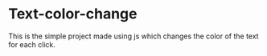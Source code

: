 # Text-color-change
This is the simple project made using js which changes the color of the text for each click.
